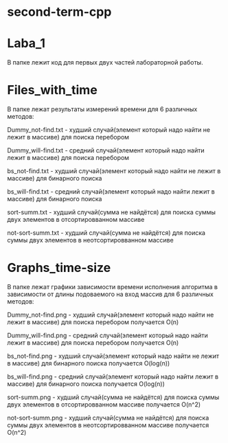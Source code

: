 # second-term-cpp

# Laba_1
В папке лежит код для первых двух частей лабораторной работы.

# Files_with_time
В папке лежат результаты измерений времени для 6 различных методов:

Dummy_not-find.txt - худший случай(элемент который надо найти не лежит в массиве) для поиска перебором

Dummy_will-find.txt  - средний случай(элемент который надо найти лежит в массиве) для поиска перебором

bs_not-find.txt - худший случай(элемент который надо найти не лежит в массиве) для бинарного поиска

bs_will-find.txt - средний случай(элемент который надо найти лежит в массиве) для бинарного поиска

sort-summ.txt - худший случай(сумма не найдётся) для поиска суммы двух элементов в отсортировванном массиве

not-sort-summ.txt - худший случай(сумма не найдётся) для поиска суммы двух элементов в неотсортировванном массиве

# Graphs_time-size
В папке лежат графики зависимости времени исполнения алгоритма в зависимости от длины подоваемого на вход массив для 6 различных методов:

Dummy_not-find.png - худший случай(элемент который надо найти не лежит в массиве) для поиска перебором получается O(n)

Dummy_will-find.png  - средний случай(элемент который надо найти лежит в массиве) для поиска перебором получается O(n)

bs_not-find.png - худший случай(элемент который надо найти не лежит в массиве) для бинарного поиска получается O(log(n))

bs_will-find.png - средний случай(элемент который надо найти лежит в массиве) для бинарного поиска получается O(log(n))

sort-summ.png - худший случай(сумма не найдётся) для поиска суммы двух элементов в отсортировванном массиве получается O(n^2)

not-sort-summ.png - худший случай(сумма не найдётся) для поиска суммы двух элементов в неотсортировванном массиве получается O(n^2)
